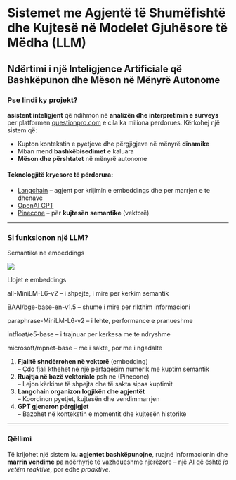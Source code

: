 <!DOCTYPE html>
<html lang="sq">
<head>
  <meta charset="UTF-8">
  <title>Sistemet me Agjentë të Shumëfishtë dhe Kujtesë në LLM</title>
</head>
<body>
  <h1>Sistemet me Agjentë të Shumëfishtë dhe Kujtesë në Modelet Gjuhësore të Mëdha (LLM)</h1>
  <h2>Ndërtimi i një Inteligjence Artificiale që Bashkëpunon dhe Mëson në Mënyrë Autonome</h2>

  <h3>Pse lindi ky projekt?</h3>
  <p>
    <strong>asistent inteligjent</strong> që ndihmon në 
    <strong>analizën dhe interpretimin e surveys</strong> per platformen 
    <a href="https://www.questionpro.com" target="_blank">questionpro.com</a> e cila ka miliona perdorues.
    Kërkohej një sistem që:
  </p>
  <ul>
    <li>Kupton kontekstin e pyetjeve dhe përgjigjeve në mënyrë <strong>dinamike</strong></li>
    <li>Mban mend <strong>bashkëbisedimet</strong> e kaluara</li>
    <li><strong>Mëson dhe përshtatet</strong> në mënyrë autonome</li>
  </ul>

  <h4>Teknologjitë kryesore të përdorura:</h4>
  <ul>
    <li><a href="https://www.langchain.com" target="_blank">Langchain</a> – agjent per krijimin e embeddings dhe per marrjen e te dhenave</li>
    <li><a href="https://platform.openai.com" target="_blank">OpenAI GPT</a> </li>
    <li><a href="https://www.pinecone.io" target="_blank">Pinecone</a> – për <strong>kujtesën semantike</strong> (vektorë)</li>
  </ul>

  <hr>

  <h3>Si funksionon një LLM?</h3>
  <p>Semantika ne embeddings</p>
  <img src="https://www.kdnuggets.com/wp-content/uploads/arya_vector_databases_important_llms_3.png" />

  <p> Llojet e embeddings</p>
 
  <p> all-MiniLM-L6-v2 – i shpejte, i mire per kerkim semantik </p>
 <p>BAAI/bge-base-en-v1.5 – shume i mire per rikthim informacioni</p>
 <p>paraphrase-MiniLM-L6-v2 – i lehte, performance e pranueshme</p>
 <p>intfloat/e5-base – i trajnuar per kerkesa me te ndryshme</p>
 <p>microsoft/mpnet-base – me i sakte, por me i ngadalte </p>
  
  <ol>
    <li><strong>Fjalitë shndërrohen në vektorë</strong> (embedding)<br>
        – Çdo fjali kthehet në një përfaqësim numerik me kuptim semantik
    </li>
    <li><strong>Ruajtja në bazë vektoriale</strong> psh ne (Pinecone)<br>
        – Lejon kërkime të shpejta dhe të sakta sipas kuptimit
    </li>
    <li><strong>Langchain organizon logjikën dhe agjentët</strong><br>
        – Koordinon pyetjet, kujtesën dhe vendimmarrjen
    </li>
    <li><strong>GPT gjeneron përgjigjet</strong><br>
        – Bazohet në kontekstin e momentit dhe kujtesën historike
    </li>
  </ol>

  <hr>

  

  <h3>Qëllimi</h3>
  <p>
    Të krijohet një sistem ku <strong>agjentet bashkëpunojne</strong>, ruajnë informacionin dhe 
    <strong>marrin vendime</strong> pa ndërhyrje të vazhdueshme njerëzore – një AI që është 
    <em>jo vetëm reaktive</em>, por edhe <em>proaktive</em>.
  </p>
</body>
</html>
